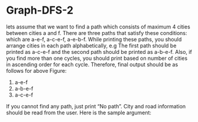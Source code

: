# Graph-DFS-2
lets assume that we want to find a path which consists of 
maximum 4 cities between cities a and f. There are three paths that satisfy these conditions: 
which are a-e-f, a-c-e-f, a-e-b-f. While printing these paths, you should arrange cities in each 
path alphabetically, e.g The first path should be printed as a-c-e-f and the second path should be 
printed as a-b-e-f. Also, if you find more than one cycles, you should print based on number of 
cities in ascending order for each cycle. Therefore, final output should be as follows for above 
Figure:
1) a-e-f
2) a-b-e-f
3) a-c-e-f


If you cannot find any path, just print “No path”.
City and road information should be read from the user.
Here is the sample argument:
